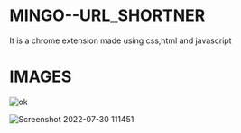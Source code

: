 # MINGO--URL_SHORTNER
It is a chrome extension made using css,html and javascript 


# IMAGES
![ok](https://user-images.githubusercontent.com/96871477/181876590-6660269c-f09b-4f7f-8f14-69c944fb0042.png)

![Screenshot 2022-07-30 111451](https://user-images.githubusercontent.com/96871477/181876626-3ec35802-6c64-4ab4-a02b-52a9623f266d.png)
